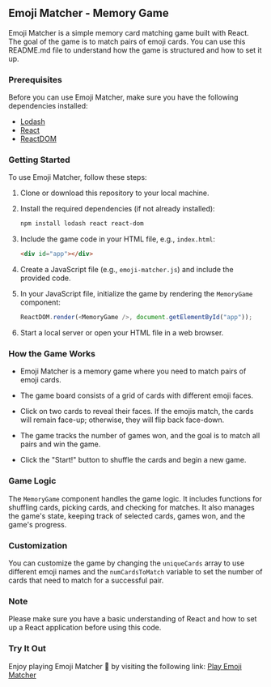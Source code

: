 ## Emoji Matcher - Memory Game

Emoji Matcher is a simple memory card matching game built with React. The goal of the game is to match pairs of emoji cards. You can use this README.md file to understand how the game is structured and how to set it up.

### Prerequisites

Before you can use Emoji Matcher, make sure you have the following dependencies installed:

- [Lodash](https://lodash.com/)
- [React](https://reactjs.org/)
- [ReactDOM](https://reactjs.org/docs/react-dom.html)

### Getting Started

To use Emoji Matcher, follow these steps:

1. Clone or download this repository to your local machine.

2. Install the required dependencies (if not already installed):

   ```bash
   npm install lodash react react-dom
   ```

3. Include the game code in your HTML file, e.g., `index.html`:

   ```html
   <div id="app"></div>
   ```

4. Create a JavaScript file (e.g., `emoji-matcher.js`) and include the provided code.

5. In your JavaScript file, initialize the game by rendering the `MemoryGame` component:

   ```javascript
   ReactDOM.render(<MemoryGame />, document.getElementById("app"));
   ```

6. Start a local server or open your HTML file in a web browser.

### How the Game Works

- Emoji Matcher is a memory game where you need to match pairs of emoji cards.

- The game board consists of a grid of cards with different emoji faces.

- Click on two cards to reveal their faces. If the emojis match, the cards will remain face-up; otherwise, they will flip back face-down.

- The game tracks the number of games won, and the goal is to match all pairs and win the game.

- Click the "Start!" button to shuffle the cards and begin a new game.

### Game Logic

The `MemoryGame` component handles the game logic. It includes functions for shuffling cards, picking cards, and checking for matches. It also manages the game's state, keeping track of selected cards, games won, and the game's progress.

### Customization

You can customize the game by changing the `uniqueCards` array to use different emoji names and the `numCardsToMatch` variable to set the number of cards that need to match for a successful pair.

### Note

Please make sure you have a basic understanding of React and how to set up a React application before using this code.

### Try It Out

Enjoy playing Emoji Matcher 🎉 by visiting the following link: [Play Emoji Matcher](https://mconour.github.io/emoji-matcher/)
